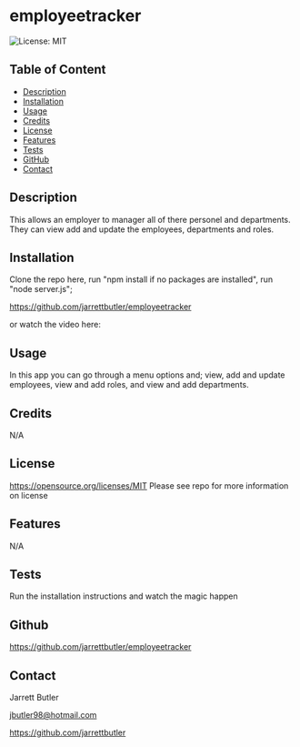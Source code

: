 # employeetracker

![License: MIT](https://img.shields.io/badge/License-MIT-yellow.svg)
        
## Table of Content
* [Description](#description)
* [Installation](#installation)
* [Usage](#usage)
* [Credits](#credits)
* [License](#license)
* [Features](#features)
* [Tests](#tests)
* [GitHub](#github)
* [Contact](#contact)

## Description
This allows an employer to manager all of there personel and departments. They can view add and update the employees, departments and roles.

## Installation
Clone the repo here, run "npm install if no packages are installed", run "node server.js";

https://github.com/jarrettbutler/employeetracker

or watch the video here:



## Usage
In this app you can go through a menu options and; view, add and update employees, view and add roles, and view and add departments. 

## Credits
N/A

## License
https://opensource.org/licenses/MIT
Please see repo for more information on license

## Features
N/A

## Tests
Run the installation instructions and watch the magic happen

## Github
https://github.com/jarrettbutler/employeetracker

## Contact
Jarrett Butler

jbutler98@hotmail.com

https://github.com/jarrettbutler
 